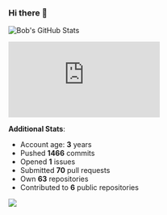 ### Hi there 👋

![Bob's GitHub Stats](https://github-readme-stats.vercel.app/api?username=Bobthesoftwaredeveloper&show_icons=true&count_private=true&theme=react&hide=stars,prs,issues,contribs)

![Bob's github activity graph](https://d3eqgu1c877dat.cloudfront.net/graph-stats.xml)

**Additional Stats**:
- Account age: **3** years
- Pushed **1466** commits
- Opened **1** issues
- Submitted **70** pull requests
- Own **63** repositories
- Contributed to **6** public repositories

![](https://komarev.com/ghpvc/?username=BobTheSoftwareDeveloper)
